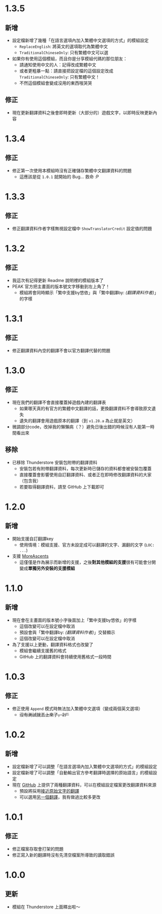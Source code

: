 # 1.3.5
## 新增
- 設定檔新增了幾種「在語言選項內加入繁體中文選項的方式」的模組設定
  - `ReplaceEnglish`: 將英文的選項取代為繁體中文
  - `TraditionalChineseOnly`: 只有繁體中文可以選
- 如果你有使用這個模組，而且你是分享模組代碼的那位朋友：
  - 請通知使用中文的人：記得改成繁體中文
  - 或者更粗暴一點：請直接把設定檔的這個設定改成 `TraditionalChineseOnly`: 只有繁體中文！
  - 不然這個模組會變成沒用的東西哦哭哭
## 修正
- 現在更新翻譯資料之後會即時更新（大部分的）遊戲文字，以即時反映更新內容

# 1.3.4
## 修正
- 修正第一次使用本模組時沒有正確儲存繁體中文翻譯資料的問題
  - 這應該是從 `1.0.1` 就開始的 Bug... 救命 :P

# 1.3.3
## 修正
- 修正翻譯資料作者字樣無視設定檔中 `ShowTranslatorCredit` 設定值的問題

# 1.3.2
## 修正
- 我這次有記得更新 Readme 說明裡的模組版本了
- PEAK 官方把主畫面的版本號文字移動到左上角了！
  - 模組將會同時顯示「繁中支援by悠依」與「繁中翻譯by: *(翻譯資料作者)*」的字樣

# 1.3.1
## 修正
- 修正翻譯資料內空的翻譯不會以官方翻譯代替的問題

# 1.3.0
## 修正
- 現在我們的翻譯不會直接覆蓋掉遊戲內建的翻譯表
  - 如果哪天真的有官方的繁體中文翻譯的話，更換翻譯資料不會導致原文遺失
  - 遺失的翻譯會用遊戲原本的翻譯（到 `v1.28.a` 為止就是英文）
- 微調部分code，改掉我的懶懶病（？）避免日後出錯的時候沒有人能第一時間看出來
## 移除
- 已移除 Thunderstore 安裝包附帶的翻譯資料
  - 安裝包若有附帶翻譯資料，每次更新時已儲存的資料都會被安裝包覆蓋
  - 直接覆蓋會影響使用自訂翻譯資料、或者正在即時修改翻譯資料的大家（包含我）
  - 若要取得翻譯資料，請至 GitHub 上下載即可

# 1.2.0
## 新增
- 開始支援自訂翻譯key
  - 使用情境：模組支援、官方未設定成可以翻譯的文字、漏翻的文字 (`LOC: ...`)
- 支援 [MoreAscents](https://thunderstore.io/c/peak/p/asdfmovie402/MoreAscents/)
  - 這僅僅是作為展示而新增的支援，之後**對其他模組的支援**很有可能會分開變成**單獨另外安裝的支援模組**

# 1.1.0
## 新增
- 現在會在主畫面的版本號小字後面加上「繁中支援by悠依」的字樣
  - 這個改變可以在設定檔中取消
  - 預設會與「繁中翻譯by: *(翻譯資料作者)*」交替顯示
  - 這個改變可以在設定檔中取消
- 為了支援以上更動，翻譯資料格式也改變了
  - 模組會繼續支援舊的格式
  - GitHub 上的翻譯資料會持續使用舊格式一段時間

# 1.0.3
## 修正
- 修正使用 `Append` 模式時無法加入繁體中文選項（變成兩個英文選項）
  - ~~沒有測試就丟上來了，2ㄏ~~

# 1.0.2
## 新增
- 設定檔新增了可以調整「在語言選項內加入繁體中文選項的方式」的模組設定
- 設定檔新增了可以調整「自動輸出官方參考翻譯時選擇的原始語言」的模組設定
- 現在 [GitHub](https://github.com/Yuieii/ue.Peak.TcnPatch/) 上提供了兩種翻譯資料，可以在模組設定檔案更改翻譯資料來源
  - 預設將採用[接近原始文字的翻譯](https://raw.githubusercontent.com/Yuieii/ue.Peak.TcnPatch/refs/heads/master/TcnTranslations.json)
  - 可以選用[另一個翻譯](https://raw.githubusercontent.com/Yuieii/ue.Peak.TcnPatch/refs/heads/master/TcnTranslations-ue.json)，我有做過比較多更改

# 1.0.1
## 修正
- 修正檔案存取會打架的問題
- 修正寫入新的翻譯時沒有先清空檔案所導致的讀取錯誤

# 1.0.0
## 更新
- 模組在 Thunderstore 上面釋出啦～